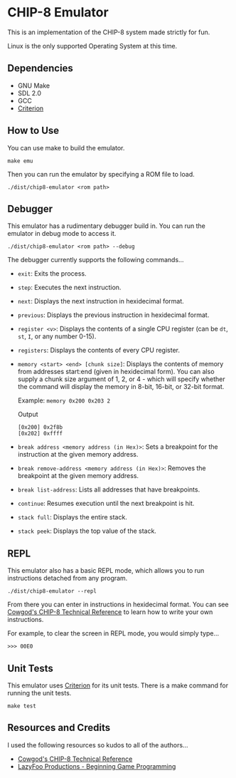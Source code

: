 # CHIP-8 Emulator

This is an implementation of the CHIP-8 system made strictly for fun.

Linux is the only supported Operating System at this time.

## Dependencies
* GNU Make
* SDL 2.0
* GCC
* [Criterion](https://github.com/Snaipe/Criterion)

## How to Use

You can use make to build the emulator.

```
make emu
```

Then you can run the emulator by specifying a ROM file to load.

```
./dist/chip8-emulator <rom path>
```
## Debugger

This emulator has a rudimentary debugger build in. You can run the emulator in debug mode to access it.

```
./dist/chip8-emulator <rom path> --debug
```

The debugger currently supports the following commands...
* `exit`: Exits the process.
* `step`: Executes the next instruction.
* `next`: Displays the next instruction in hexidecimal format.
* `previous`: Displays the previous instruction in hexidecimal format.
* `register <v>`: Displays the contents of a single CPU register (can be `dt`, `st`, `I`, or any number 0-15).
* `registers`: Displays the contents of every CPU register.
* `memory <start> <end> [chunk size]`: Displays the contents of memory from addresses start:end (given in hexidecimal form). You can also supply a chunk size argument of 1, 2, or 4 - which will specify whether the command will display the memory in 8-bit, 16-bit, or 32-bit format.

    Example: `memory 0x200 0x203 2`
    
    Output
    ```
    [0x200] 0x2f8b
    [0x202] 0xffff
    ```

* `break address <memory address (in Hex)>`: Sets a breakpoint for the instruction at the given memory address.
* `break remove-address <memory address (in Hex)>`: Removes the breakpoint at the given memory  address.
* `break list-address`: Lists all addresses that have breakpoints.
* `continue`: Resumes execution until the next breakpoint is hit.
* `stack full`: Displays the entire stack.
* `stack peek`: Displays the top value of the stack.

## REPL

This emulator also has a basic REPL mode, which allows you to run instructions detached from any program.

```
./dist/chip8-emulator --repl
```

From there you can enter in instructions in hexidecimal format. You can see [Cowgod's CHIP-8 Technical Reference](http://devernay.free.fr/hacks/chip8/C8TECH10.HTM#3.0) to learn how to write your own instructions.

For example, to clear the screen in REPL mode, you would simply type...

```
>>> 00E0
```

## Unit Tests

This emulator uses [Criterion](https://github.com/Snaipe/Criterion) for its unit tests. There is a make command for running the unit tests.

```
make test
```

## Resources and Credits

I used the following resources so kudos to all of the authors...
* [Cowgod's CHIP-8 Technical Reference](http://devernay.free.fr/hacks/chip8/C8TECH10.HTM#3.0)
* [LazyFoo Productions - Beginning Game Programming](https://lazyfoo.net/tutorials/SDL/index.php#Hello%20SDL)